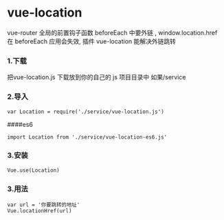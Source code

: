 # vue-location

vue-router 全局的前置钩子函数 beforeEach 中要外链 ,
window.location.href 在 beforeEach 应用会失效,
插件 vue-location 能解决外链跳转

### 1.下载
把vue-location.js 下载放到你的自己的 js 项目目录中 如果/service

### 2.导入
```
var Location = require('./service/vue-location.js')
```
####es6
```
import Location from './service/vue-location-es6.js'
```

### 3.安装
```
Vue.use(Location)
```
### 3.用法
```
var url = '你要跳转的地址'
Vue.locationHref(url)
```

